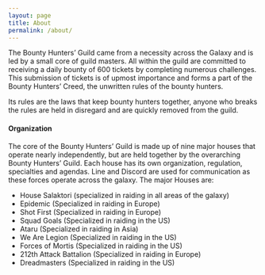 ```yaml
---
layout: page
title: About
permalink: /about/
---
```

The Bounty Hunters’ Guild came from a necessity across the Galaxy and is led by a small core of guild masters. All within the guild are committed to receiving a daily bounty of 600 tickets by completing numerous challenges. This submission of tickets is of upmost importance and forms a part of the Bounty Hunters’ Creed, the unwritten rules of the bounty hunters. 

Its rules are the laws that keep bounty hunters together, anyone who breaks the rules are held in disregard and are quickly removed from the guild.

#### Organization

The core of the Bounty Hunters’ Guild is made up of nine major houses that operate nearly independently, but are held together by the overarching Bounty Hunters’ Guild. Each house has its own organization, regulation, specialties and agendas. Line and Discord are used for communication as these forces operate across the galaxy. The major Houses are:

* House Salaktori (specialized in raiding in all areas of the galaxy)
* Epidemic (Specialized in raiding in Europe)
* Shot First (Specialized in raiding in Europe)
* Squad Goals (Specialized in raiding in the US)
* Ataru (Specialized in raiding in Asia)
* We Are Legion (Specialized in raiding in the US)
* Forces of Mortis (Specialized in raiding in the US)
* 212th Attack Battalion (Specialized in raiding in Europe)
* Dreadmasters (Specialized in raiding in the US)
